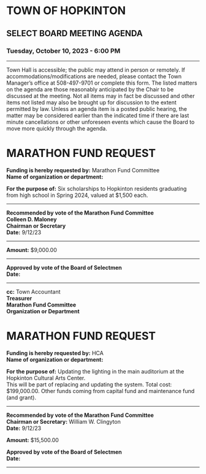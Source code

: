# TOWN OF HOPKINTON
## SELECT BOARD MEETING AGENDA
### Tuesday, October 10, 2023 - 6:00 PM


---

Town Hall is accessible; the public may attend in person or remotely. If accommodations/modifications are needed, please contact the Town Manager’s office at 508-497-9701 or complete this form. The listed matters on the agenda are those reasonably anticipated by the Chair to be discussed at the meeting. Not all items may in fact be discussed and other items not listed may also be brought up for discussion to the extent permitted by law. Unless an agenda item is a posted public hearing, the matter may be considered earlier than the indicated time if there are last minute cancellations or other unforeseen events which cause the Board to move more quickly through the agenda.
# MARATHON FUND REQUEST

**Funding is hereby requested by:** Marathon Fund Committee  
**Name of organization or department:**  

**For the purpose of:** Six scholarships to Hopkinton residents graduating from high school in Spring 2024, valued at $1,500 each.

---

**Recommended by vote of the Marathon Fund Committee**  
**Colleen D. Maloney**  
**Chairman or Secretary**  
**Date:** 9/12/23

---

**Amount:** $9,000.00

---

**Approved by vote of the Board of Selectmen**  
**Date:**  

---

**cc:** Town Accountant  
**Treasurer**  
**Marathon Fund Committee**  
**Organization or Department**  
# MARATHON FUND REQUEST

**Funding is hereby requested by:** HCA  
**Name of organization or department:**  

**For the purpose of:** Updating the lighting in the main auditorium at the Hopkinton Cultural Arts Center.  
This will be part of replacing and updating the system. Total cost: $199,000.00. Other funds coming from capital fund and maintenance fund (and grant).

---

**Recommended by vote of the Marathon Fund Committee**  
**Chairman or Secretary:** William W. Clingyton  
**Date:** 9/12/23  

**Amount:** $15,500.00  

**Approved by vote of the Board of Selectmen**  
**Date:**  

---